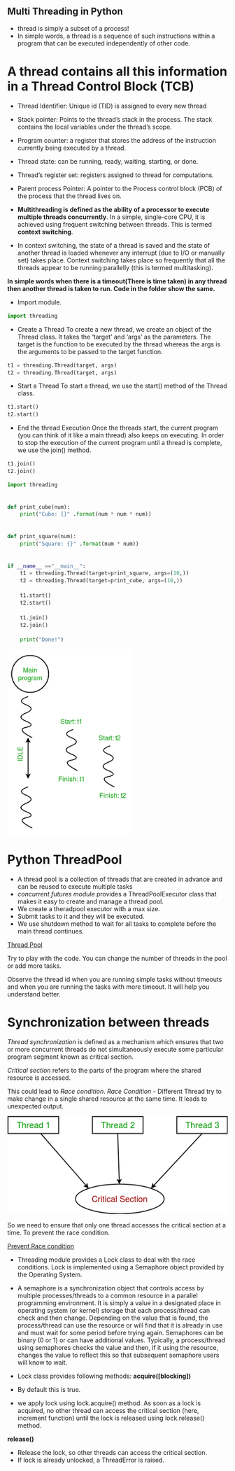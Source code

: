 ## Multi Threading in Python

- thread is simply a subset of a process!
- In simple words, a thread is a sequence of such instructions within a program that can be executed independently of other code.

# A thread contains all this information in a Thread Control Block (TCB)
- Thread Identifier: Unique id (TID) is assigned to every new thread
- Stack pointer: Points to the thread’s stack in the process. The stack contains the local variables under the thread’s scope.
- Program counter: a register that stores the address of the instruction currently being executed by a thread.
- Thread state: can be running, ready, waiting, starting, or done.
- Thread’s register set: registers assigned to thread for computations.
- Parent process Pointer: A pointer to the Process control block (PCB) of the process that the thread lives on.


- **Multithreading is defined as the ability of a processor to execute multiple threads concurrently**. 
In a simple, single-core CPU, it is achieved using frequent switching between threads. This is termed **context switching**. 
- In context switching, the state of a thread is saved and the state of another thread is loaded whenever any interrupt (due to I/O or manually set) takes place. Context switching takes place so frequently that all the threads appear to be running parallelly (this is termed multitasking).

**In simple words when there is a timeout(There is time taken) in any thread then another thread is taken to run. Code in the folder show the same.**

- Import module.
```python
import threading
```

- Create a Thread
To create a new thread, we create an object of the Thread class. It takes the ‘target’ and ‘args’ as the parameters. The target is the function to be executed by the thread whereas the args is the arguments to be passed to the target function.

```python
t1 = threading.Thread(target, args)
t2 = threading.Thread(target, args)
```

- Start a Thread
To start a thread, we use the start() method of the Thread class.
```python
t1.start()
t2.start()
```

- End the thread Execution
Once the threads start, the current program (you can think of it like a main thread) also keeps on executing. In order to stop the execution of the current program until a thread is complete, we use the join() method.
```python
t1.join()
t2.join()
```

```python
import threading


def print_cube(num):
	print("Cube: {}" .format(num * num * num))


def print_square(num):
	print("Square: {}" .format(num * num))


if __name__ =="__main__":
	t1 = threading.Thread(target=print_square, args=(10,))
	t2 = threading.Thread(target=print_cube, args=(10,))

	t1.start()
	t2.start()

	t1.join()
	t2.join()

	print("Done!")

```

![Alt text](image.png)


# Python ThreadPool
- A thread pool is a collection of threads that are created in advance and can be reused to execute multiple tasks
- *concurrent.futures module* provides a ThreadPoolExecutor class that makes it easy to create and manage a thread pool.
- We create a theradpool executor with a max size.
- Submit tasks to it and they will be executed.
- We use shutdown method to wait for all tasks to complete before the main thread continues.

[Thread Pool](threadPool.py)

Try to play with the code.  You can change the number of threads in the pool or add more tasks.

Observe the thread id when you are running simple tasks without timeouts and when you are running the tasks with more timeout.
It will help you understand better.

# Synchronization between threads
*Thread synchronization* is defined as a mechanism which ensures that two or more concurrent threads do not simultaneously execute some particular program segment known as critical section.

*Critical section* refers to the parts of the program where the shared resource is accessed.

This could lead to *Race condition*.
*Race Condition* - Different Thread try to make change in a single shared resource at the same time.
It leads to unexpected output.

![Alt text](image-1.png)

So  we need to ensure that only one thread accesses the critical section at a time. To prevent the race condition.

[Prevent Race condition](lockRelease.py)

- Threading module provides a Lock class to deal with the race conditions. Lock is implemented using a Semaphore object provided by the Operating System.

- A semaphore is a synchronization object that controls access by multiple processes/threads to a common resource in a parallel programming environment. It is simply a value in a designated place in operating system (or kernel) storage that each process/thread can check and then change. Depending on the value that is found, the process/thread can use the resource or will find that it is already in use and must wait for some period before trying again. Semaphores can be binary (0 or 1) or can have additional values. Typically, a process/thread using semaphores checks the value and then, if it using the resource, changes the value to reflect this so that subsequent semaphore users will know to wait.

- Lock class provides following methods:
**acquire([blocking])**
- By default this is true. 
- we apply lock using lock.acquire() method. As soon as a lock is acquired, no other thread can access the critical section (here, increment function) until the lock is released using lock.release() method.

**release()**
- Release  the lock, so other threads can access the critical section.
- If lock is already unlocked, a ThreadError is raised.